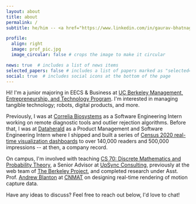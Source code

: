 ```yaml
---
layout: about
title: about
permalink: /
subtitle: he/him -- <a href="https://www.linkedin.com/in/gaurav-bhatnagar/">LinkedIn</a> --  <a href="mailto:gbhatnagar@berkeley.edu">gbhatnagar@berkeley.edu</a>

profile:
  align: right
  image: prof_pic.jpg
  image_circular: false # crops the image to make it circular

news: true  # includes a list of news items
selected_papers: false # includes a list of papers marked as "selected={true}"
social: true  # includes social icons at the bottom of the page
---
```


Hi! I'm a junior majoring in EECS & Business at <a href='https://met.berkeley.edu/'>UC Berkeley Management, Entrepreneurship, and Technology Program</a>. I'm interested in managing tangible technology; robots, digital products, and more.

Previously, I was at [Correlia Biosystems](https://correliabio.com) as a Software Engineering Intern working on remote diagnostic tools and outlier rejection algorithms. Before that, I was at [Dataherald](http://dataherald.com) as a Product Management and Software Engineering Intern where I shipped and built a series of [Census 2020 real-time visualization dashboards](https://www.sunherald.com/news/local/article253451084.html) to over 140,000 readers and 500,000 impressions -- at then, a company record.

On campus, I'm involved with teaching [CS 70: Discrete Mathematics and Probability Theory](https://www.eecs70.org), a Senior Advisor at [UpSync Consulting](https://www.upsyncberkeley.com), previously at the web team of [The Berkeley Project](https://www.berkeleyproject.org), and completed research under Asst. Prof. [Andrew Blanton](https://music.berkeley.edu/people/7195-2/) at [CNMAT](https://cnmat.berkeley.edu) on designing real-time rendering of motion capture data.

Have any ideas to discuss? Feel free to reach out below, I'd love to chat!
